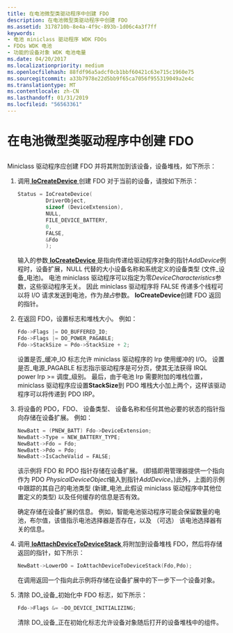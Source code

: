 ```yaml
---
title: 在电池微型类驱动程序中创建 FDO
description: 在电池微型类驱动程序中创建 FDO
ms.assetid: 3178710b-8e4a-4f9c-893b-1d06c4a3f7ff
keywords:
- 电池 miniclass 驱动程序 WDK FDOs
- FDOs WDK 电池
- 功能的设备对象 WDK 电池电量
ms.date: 04/20/2017
ms.localizationpriority: medium
ms.openlocfilehash: 88fdf96a5adcf0cb1bbf60421c63e715c1960e75
ms.sourcegitcommit: a33b7978e22d5bb9f65ca7056f955319049a2e4c
ms.translationtype: MT
ms.contentlocale: zh-CN
ms.lasthandoff: 01/31/2019
ms.locfileid: "56563361"
---
```

# <a name="creating-an-fdo-in-the-battery-miniclass-driver"></a>在电池微型类驱动程序中创建 FDO


## <span id="ddk_creating_an_fdo_in_the_battery_miniclass_driver_dg"></span><span id="DDK_CREATING_AN_FDO_IN_THE_BATTERY_MINICLASS_DRIVER_DG"></span>


Miniclass 驱动程序应创建 FDO 并将其附加到该设备，设备堆栈，如下所示：

1.  调用[ **IoCreateDevice** ](https://msdn.microsoft.com/library/windows/hardware/ff548397)创建 FDO 对于当前的设备，请按如下所示：

    ```cpp
    Status = IoCreateDevice(
             DriverObject,
             sizeof (DeviceExtension),
             NULL,
             FILE_DEVICE_BATTERY,
             0,
             FALSE,
             &Fdo
             );
    ```

    输入的参数[ **IoCreateDevice** ](https://msdn.microsoft.com/library/windows/hardware/ff548397)是指向传递给驱动程序对象的指针*AddDevice*例程时，设备扩展，NULL 代替的大小设备名称和系统定义的设备类型 (文件\_设备\_电池)。 电池 miniclass 驱动程序可以指定为零*DeviceCharacteristics*参数，这些驱动程序无关。 因此 miniclass 驱动程序将 FALSE 传递多个线程可以将 I/O 请求发送到电池，作为*独占*参数。 **IoCreateDevice**创建 FDO 返回的指针。

2.  在返回 FDO，设置标志和堆栈大小。 例如：

    ```cpp
    Fdo->Flags |= DO_BUFFERED_IO;
    Fdo->Flags |= DO_POWER_PAGABLE;
    Fdo->StackSize = Pdo->StackSize + 2;
    ```

    设置是否\_缓冲\_IO 标志允许 miniclass 驱动程序的 Irp 使用缓冲的 I/O。 设置是否\_电源\_PAGABLE 标志指示驱动程序是可分页，使其无法获得 IRQL power Irp &gt;= 调度\_级别。 最后，由于电池 Irp 需要附加的堆栈位置，miniclass 驱动程序应设置**StackSize**到 PDO 堆栈大小加上两个，这样该驱动程序可以将传递到 PDO IRP。

3.  将设备的 PDO，FDO、 设备类型、 设备名称和任何其他必要的状态的指针指向存储在设备扩展。 例如：

    ```cpp
    NewBatt = (PNEW_BATT) Fdo->DeviceExtension;
    NewBatt->Type = NEW_BATTERY_TYPE;
    NewBatt->Fdo = Fdo;
    NewBatt->Pdo = Pdo;
    NewBatt->IsCacheValid = FALSE;
    ```

    该示例将 FDO 和 PDO 指针存储在设备扩展。 (即插即用管理器提供一个指向作为 PDO *PhysicalDeviceObject*输入到指针*AddDevice*。)此外，上面的示例中跟踪的其自己的电池类型 (新建\_电池\_此假设 miniclass 驱动程序中其他位置定义的类型) 以及任何缓存的信息是否有效。

    确定存储在设备扩展的信息。 例如，智能电池驱动程序可能会保留数量的电池，布尔值，该值指示电池选择器是否存在，以及 （可选） 该电池选择器有关的信息。

4.  调用[ **IoAttachDeviceToDeviceStack** ](https://msdn.microsoft.com/library/windows/hardware/ff548300)将附加到设备堆栈 FDO，然后将存储返回的指针，如下所示：

    ```cpp
    NewBatt->LowerDO = IoAttachDeviceToDeviceStack(Fdo,Pdo);
    ```

    在调用返回一个指向此示例将存储在设备扩展中的下一步下一个设备对象。

5.  清除 DO\_设备\_初始化中 FDO 标志，如下所示：

    ```cpp
    Fdo->Flags &= ~DO_DEVICE_INITIALIZING;
    ```

    清除 DO\_设备\_正在初始化标志允许设备对象随后打开的设备堆栈中的组件。

 

 




